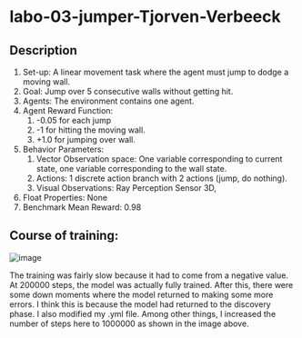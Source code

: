 # labo-03-jumper-Tjorven-Verbeeck
## Description
1. Set-up: A linear movement task where the agent must jump to dodge a moving wall.
2. Goal: Jump over 5 consecutive walls without getting hit.
3. Agents: The environment contains one agent.
4. Agent Reward Function: 
    1. -0.05 for each jump
    2. -1 for hitting the moving wall.
    3. +1.0 for jumping over wall.
5. Behavior Parameters: 
    1. Vector Observation space: One variable corresponding to current state, one variable corresponding to the wall state.
    2. Actions: 1 discrete action branch with 2 actions (jump, do nothing).
    3. Visual Observations: Ray Perception Sensor 3D, 
6. Float Properties: None
7. Benchmark Mean Reward: 0.98

## Course of training:
![image](https://github.com/user-attachments/assets/bfde0196-aaf5-4b4e-a376-1ce801f1ed5d)

The training was fairly slow because it had to come from a negative value. At 200000 steps, the model was actually fully trained. After this, there were some down moments where the model returned to making some more errors. I think this is because the model had returned to the discovery phase.
I also modified my .yml file. Among other things, I increased the number of steps here to 1000000 as shown in the image above.
